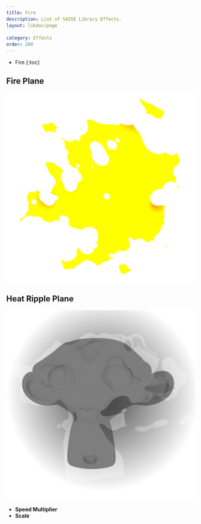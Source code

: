 ```yaml
---
title: Fire
description: List of SASSE Library Effects.
layout: libdoc/page

category: Effects
order: 200
---
```

- Fire
{:toc}

## Fire Plane
![Fire Plane](/assets/Effects/Fire/Fire_Plane_Preview.png)

## Heat Ripple Plane
![Heat Ripple Plane](/assets/Effects/Fire/Heat_Ripple_Plane_Preview.png)
- **Speed Multiplier**
- **Scale**
